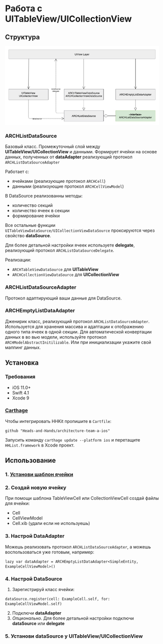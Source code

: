 # Работа с UITableView/UICollectionView

## Структура

![Diagram](../../Resources/ListDiagramSource.jpg)

### ARCHListDataSource

Базовый класс. Промежуточный слой между **UITableView/UICollectionView** и данными. Формирует ячейки на основе данных, полученных от **dataAdapter** реализующий протокол  ````ARCHListDataSourceAdapter````

Работает с:
- ячейками  (реализующие протокол ````ARCHCell````)
- данными  (реализующие протокол ````ARCHCellViewModel````)

В DataSource реализованны методы:
* количество секций
* количество ячеек в секции
* формирование ячейки

Все остальные функции ````UITableViewDataSource/UICollectionViewDataSource```` проксируются через свойство **dataSource**.

Для более детальной настройки ячеек используете **delegate**, реализующий протокол ````ARCHListDataSourceDelegate````.

Реализации:

- ````ARCHTableViewDataSource```` для **UITableView**
-  ````ARCHCollectionViewDataSource```` для **UICollectionView**

### ARCHListDataSourceAdapter

Протокол адаптирующий ваши данные для DataSource. 

### ARCHEmptyListDataAdapter

Дженирик класс, реализующий протокол ````ARCHListDataSourceAdapter````. 
Используется для хранения массива и адаптации к отображению одного типа ячеек в одной секции.
Для автоматической конвертации данных в  во вью модели, используйте протокол ````ARCHModelAbstractInitilizable````.
Или при инициализации укажите свой маппинг данных.

## Установка

### Требования

- iOS 11.0+
- Swift 4.1
- Xcode 9

### [Carthage](https://github.com/Carthage/Carthage)

Чтобы интегрировать HHKit пропишите в `Cartfile`:

```
github "Heads-and-Hands/architecture-team-a-ios"
```

Запусить команду `carthage update --platform ios` и перетащите
`HHList.framework` в Xcode проект.

## Использование

### 1. [Установи шаблон ячейки](../../templates.md)

### 2. Создай новую ячейку

При помощи шаблона TableViewCell или CollectionViewCell создай файлы для ячейки:
- Cell
- CellViewModel
- Cell.xib (удали если не используешь)

### 3. Настрой DataAdapter

Можешь реализовать протокол ````ARCHListDataSourceAdapter````, а можешь воспользоваться уже готовым, например:

````
lazy var dataAdapter = ARCHEmptyListDataAdapter<SimpleEntity, ExampleCellViewModel>()
````

### 4. Настрой DataSource

1. Зарегистрируй класс ячейки:

````
dataSource.register(cell: ExampleCell.self, for: ExampleCellViewModel.self)
````

2. Подключи **dataAdapter**
3. *Опционально*. Для более детальной настройки подключи **dataSource** или **delegate**

### 5. Установи dataSource у UITableView/UICollectionView

